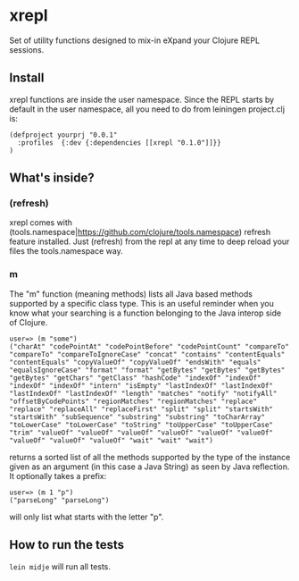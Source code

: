 # xrepl

Set of utility functions designed to mix-in eXpand your Clojure REPL sessions.

## Install

xrepl functions are inside the user namespace. Since the REPL starts by default in the user namespace, all you need to do from leiningen project.clj is:

    (defproject yourprj "0.0.1"
      :profiles  {:dev {:dependencies [[xrepl "0.1.0"]]}}
    )

## What's inside?

### (refresh)

xrepl comes with (tools.namespace|https://github.com/clojure/tools.namespace) refresh feature installed. Just (refresh) from the repl at any time to deep reload your files the tools.namespace way.

### m

The "m" function (meaning methods) lists all Java based methods supported by a specific class type. This is an useful reminder when you know what your searching is a function belonging to the Java interop side of Clojure.

    user=> (m "some")
    ("charAt" "codePointAt" "codePointBefore" "codePointCount" "compareTo" "compareTo" "compareToIgnoreCase" "concat" "contains" "contentEquals" "contentEquals" "copyValueOf" "copyValueOf" "endsWith" "equals" "equalsIgnoreCase" "format" "format" "getBytes" "getBytes" "getBytes" "getBytes" "getChars" "getClass" "hashCode" "indexOf" "indexOf" "indexOf" "indexOf" "intern" "isEmpty" "lastIndexOf" "lastIndexOf" "lastIndexOf" "lastIndexOf" "length" "matches" "notify" "notifyAll" "offsetByCodePoints" "regionMatches" "regionMatches" "replace" "replace" "replaceAll" "replaceFirst" "split" "split" "startsWith" "startsWith" "subSequence" "substring" "substring" "toCharArray" "toLowerCase" "toLowerCase" "toString" "toUpperCase" "toUpperCase" "trim" "valueOf" "valueOf" "valueOf" "valueOf" "valueOf" "valueOf" "valueOf" "valueOf" "valueOf" "wait" "wait" "wait")

returns a sorted list of all the methods supported by the type of the instance given as an argument (in this case a Java String) as seen by Java reflection. It optionally takes a prefix:

    user=> (m 1 "p")
    ("parseLong" "parseLong")

will only list what starts with the letter "p".

## How to run the tests

`lein midje` will run all tests.
